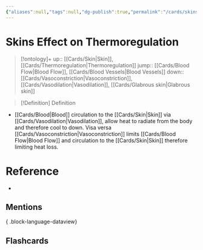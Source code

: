 ```yaml
---
{"aliases":null,"tags":null,"dg-publish":true,"permalink":"/cards/skins-effect-on-thermoregulation/","dgPassFrontmatter":true}
---
```


# Skins Effect on Thermoregulation

> [!ontology]+
> up:: [[Cards/Skin\|Skin]], [[Cards/Thermoregulation\|Thermoregulation]]
> jump:: [[Cards/Blood Flow\|Blood Flow]], [[Cards/Blood Vessels\|Blood Vessels]]
> down:: [[Cards/Vasoconstriction\|Vasoconstriction]], [[Cards/Vasodilation\|Vasodilation]], [[Cards/Glabrous skin\|Glabrous skin]]

> [!Definition] Definition

- [[Cards/Blood\|Blood]] circulation to the [[Cards/Skin\|Skin]] via [[Cards/Vasodilation\|Vasodilation]], allow heat to radiate from the body and therefore cool to down. Visa versa [[Cards/Vasoconstriction\|Vasoconstriction]] limits [[Cards/Blood Flow\|Blood Flow]] and circulation to the [[Cards/Skin\|Skin]] therefore limiting heat loss.

# Reference

- 

## Mentions


{ .block-language-dataview}

## Flashcards